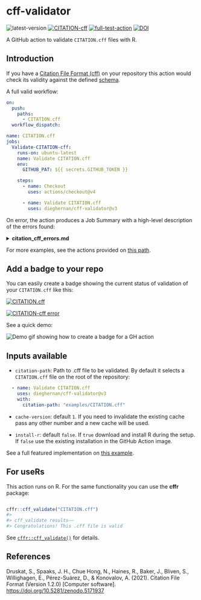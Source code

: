 # cff-validator

![latest-version](https://img.shields.io/github/v/release/dieghernan/cff-validator)
[![CITATION-cff](https://github.com/dieghernan/cff-validator/actions/workflows/cff-validator.yml/badge.svg)](https://github.com/dieghernan/cff-validator/actions/workflows/cff-validator.yml)
[![full-test-action](https://github.com/dieghernan/cff-validator/actions/workflows/cff-validator-complete-matrix.yml/badge.svg)](https://github.com/dieghernan/cff-validator/actions/workflows/cff-validator-complete-matrix.yml)
[![DOI](https://zenodo.org/badge/DOI/10.5281/zenodo.5348443.svg)](https://doi.org/10.5281/zenodo.5348443)

A GitHub action to validate `CITATION.cff` files with R.

## Introduction

If you have a [Citation File Format
(cff)](https://citation-file-format.github.io) on your repository this action
would check its validity against the defined
[schema](https://github.com/citation-file-format/citation-file-format/blob/main/schema-guide.md).

A full valid workflow:

``` yaml
on:
  push:
    paths:
      - CITATION.cff
  workflow_dispatch:

name: CITATION.cff
jobs:
  Validate-CITATION-cff:
    runs-on: ubuntu-latest
    name: Validate CITATION.cff
    env:
      GITHUB_PAT: ${{ secrets.GITHUB_TOKEN }}

    steps:
      - name: Checkout
        uses: actions/checkout@v4

      - name: Validate CITATION.cff
        uses: dieghernan/cff-validator@v3
```

On error, the action produces a Job Summary with a high-level description of the
errors found:

<details>

<summary><strong>citation_cff_errors.md</strong></summary>

| field           | message                          |
|:----------------|:---------------------------------|
| data            | has additional properties        |
| data.authors.0  | no schemas match                 |
| data.doi        | referenced schema does not match |
| data.keywords.0 | is the wrong type                |
| data.license    | referenced schema does not match |
| data.url        | referenced schema does not match |

See [Guide to Citation File Format schema version
1.2.0](https://github.com/citation-file-format/citation-file-format/blob/main/schema-guide.md)
for debugging.

</details>

For more examples, see the actions provided on [this
path](https://github.com/dieghernan/cff-validator/tree/main/.github/workflows).

## Add a badge to your repo

You can easily create a badge showing the current status of validation of your
`CITATION.cff` like this:

[![CITATION.cff](https://github.com/dieghernan/cff-validator/actions/workflows/cff-validator.yml/badge.svg)](https://github.com/dieghernan/cff-validator/actions/workflows/cff-validator.yml)

[![CITATION-cff
error](https://github.com/dieghernan/cff-validator/actions/workflows/cff-validator-error.yml/badge.svg)](https://github.com/dieghernan/cff-validator/actions/workflows/cff-validator-error.yml)

See a quick demo:

![Demo gif showing how to create a badge for a GH action](assets/demo.gif)

## Inputs available

-   `citation-path`: Path to .cff file to be validated. By default it selects a
    `CITATION.cff` file on the root of the repository:

``` yaml
  - name: Validate CITATION.cff
    uses: dieghernan/cff-validator@v3
    with:
      citation-path: "examples/CITATION.cff"
```

-   `cache-version`: default `1`. If you need to invalidate the existing cache
    pass any other number and a new cache will be used.

-   `install-r`: default `false`. If `true` download and install R during the
    setup. If `false` use the existing installation in the GitHub Action image.

See a full featured implementation on [this
example](https://github.com/dieghernan/cff-validator/blob/main/.github/workflows/cff-validator-complete-matrix.yml).

## For useRs

This action runs on R. For the same functionality you can use the **cffr**
package:

``` r

cffr::cff_validate("CITATION.cff")
#> 
#> cff_validate results——
#> Congratulations! This .cff file is valid
```

See
[`cffr::cff_validate()`](https://docs.ropensci.org/cffr/reference/cff_validate.html)
for details.

## References

Druskat, S., Spaaks, J. H., Chue Hong, N., Haines, R., Baker, J., Bliven, S.,
Willighagen, E., Pérez-Suárez, D., & Konovalov, A. (2021). Citation File Format
(Version 1.2.0) [Computer software]. <https://doi.org/10.5281/zenodo.5171937>
